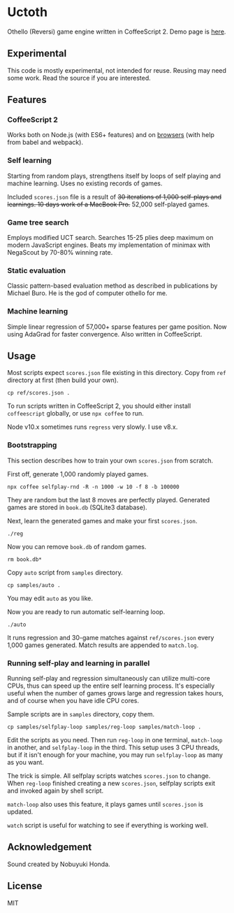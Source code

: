 # Uctoth

Othello (Reversi) game engine written in CoffeeScript 2.
Demo page is [here](https://ts1.github.io/uctoth/).

## Experimental

This code is mostly experimental, not intended for reuse.
Reusing may need some work.
Read the source if you are interested.

## Features

### CoffeeScript 2

Works both on Node.js (with ES6+ features) and on [browsers](https://ts1.github.io/uctoth/) (with help from babel and webpack).

### Self learning

Starting from random plays, strengthens itself by loops of self playing and
machine learning.
Uses no existing records of games.

Included `scores.json` file is a result of ~~30 iterations of 1,000 self-plays
and learnings.
10 days work of a MacBook Pro.~~ 52,000 self-played games.

### Game tree search

Employs modified UCT search.
Searches 15-25 plies deep maximum on modern JavaScript engines.
Beats my implementation of minimax with NegaScout by 70-80% winning rate.

### Static evaluation

Classic pattern-based evaluation method as described in publications by Michael Buro.
He is the god of computer othello for me.

### Machine learning

Simple linear regression of 57,000+ sparse features per game position.
Now using AdaGrad for faster convergence.
Also written in CoffeeScript.

## Usage

Most scripts expect `scores.json` file existing in this directory.
Copy from `ref` directory at first (then build your own).

```
cp ref/scores.json .
```

To run scripts written in CoffeeScript 2, you should either install
`coffeescript` globally, or use `npx coffee` to run.

Node v10.x sometimes runs `regress` very slowly. I use v8.x.

### Bootstrapping

This section describes how to train your own `scores.json` from scratch.

First off, generate 1,000 randomly played games.

```
npx coffee selfplay-rnd -R -n 1000 -w 10 -f 8 -b 100000
```

They are random but the last 8 moves are perfectly played.
Generated games are stored in `book.db` (SQLite3 database).

Next, learn the generated games and make your first `scores.json`.

```
./reg
```

Now you can remove `book.db` of random games.

```
rm book.db*
```

Copy `auto` script from `samples` directory.

```
cp samples/auto .
```

You may edit `auto` as you like.

Now you are ready to run automatic self-learning loop.

```
./auto
```

It runs regression and 30-game matches against `ref/scores.json`
every 1,000 games generated.
Match results are appended to `match.log`.

### Running self-play and learning in parallel

Running self-play and regression simultaneously can utilize multi-core CPUs,
thus can speed up the entire self learning process.
It's especially useful when the number of games grows large and regression takes
hours, and of course when you have idle CPU cores.

Sample scripts are in `samples` directory, copy them.

```
cp samples/selfplay-loop samples/reg-loop samples/match-loop .
```

Edit the scripts as you need.
Then run `reg-loop` in one terminal, `match-loop` in another, and
`selfplay-loop` in the third.
This setup uses 3 CPU threads, but if it isn't enough for your machine,
you may run `selfplay-loop` as many as you want.

The trick is simple.
All selfplay scripts watches `scores.json` to change.
When `reg-loop` finished creating a new `scores.json`, selfplay scripts exit
and invoked again by shell script.

`match-loop` also uses this feature, it plays games until `scores.json` is
updated.

`watch` script is useful for watching to see if everything is working well.

## Acknowledgement

Sound created by Nobuyuki Honda.

## License

MIT

